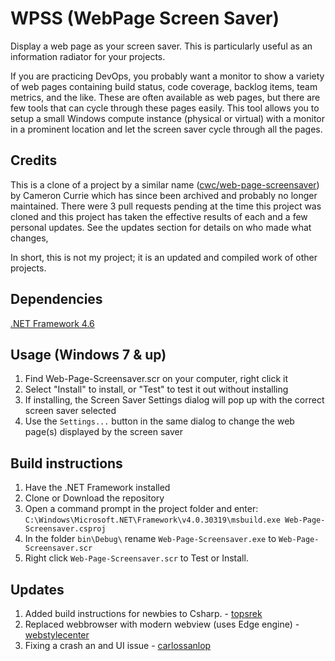 # WPSS (WebPage Screen Saver)

Display a web page as your screen saver. This is particularly useful as an information radiator for your projects.

If you are practicing DevOps, you probably want a monitor to show a variety of web pages containing build status, code coverage, backlog items, team metrics, and the like. These are often available as web pages, but there are few tools that can cycle through these pages easily. This tool allows you to setup a small Windows compute instance (physical or virtual) with a monitor in a prominent location and let the screen saver cycle through all the pages.

## Credits

This is a clone of a project by a similar name ([cwc/web-page-screensaver](https://github.com/cwc/web-page-screensaver)) by Cameron Currie which has since been archived and probably no longer maintained. There were 3 pull requests pending at the time this project was cloned and this project has taken the effective results of each and a few personal updates. See the updates section for details on who made what changes,

In short, this is not my project; it is an updated and compiled work of other projects.

## Dependencies

[.NET Framework 4.6](https://www.microsoft.com/en-us/download/details.aspx?id=48130)

## Usage (Windows 7 & up)

1. Find Web-Page-Screensaver.scr on your computer, right click it
1. Select "Install" to install, or "Test" to test it out without installing
1. If installing, the Screen Saver Settings dialog will pop up with the correct screen saver selected
1. Use the `Settings...` button in the same dialog to change the web page(s) displayed by the screen saver

## Build instructions

1. Have the .NET Framework installed
1. Clone or Download the repository
1. Open a command prompt in the project folder and enter:
`C:\Windows\Microsoft.NET\Framework\v4.0.30319\msbuild.exe Web-Page-Screensaver.csproj`
1. In the folder `bin\Debug\` rename `Web-Page-Screensaver.exe` to `Web-Page-Screensaver.scr`
1. Right click `Web-Page-Screensaver.scr` to Test or Install. 

## Updates
1. Added build instructions for newbies to Csharp. - [topsrek](https://github.com/topsrek/web-page-screensaver)
1. Replaced webbrowser with modern webview (uses Edge engine) - [webstylecenter](https://github.com/webstylecenter/web-page-screensaver)
1. Fixing a crash an and UI issue - [carlossanlop](https://github.com/carlossanlop/web-page-screensaver)